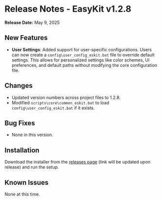 # Release Notes - EasyKit v1.2.8

**Release Date:** May 9, 2025

## New Features

- **User Settings**: Added support for user-specific configurations. Users can now create a `config\user_config_eskit.bat` file to override default settings. This allows for personalized settings like color schemes, UI preferences, and default paths without modifying the core configuration file.

## Changes

- Updated version numbers across project files to 1.2.8.
- Modified `scripts\core\common_eskit.bat` to load `config\user_config_eskit.bat` if it exists.

## Bug Fixes

- None in this version.

## Installation

Download the installer from the [releases page](https://github.com/LoveDoLove/EasyKit/releases) (link will be updated upon release) and run the setup.

## Known Issues

None at this time.
